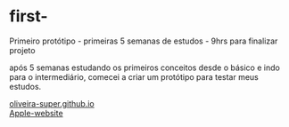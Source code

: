 # first-
Primeiro protótipo - primeiras 5 semanas de estudos - 9hrs para finalizar projeto

após 5 semanas estudando os primeiros conceitos desde o básico e indo para o intermediário, comecei a criar um protótipo para testar meus estudos. 

<a href="https://oliveira-super.github.io/first-prototype/">oliveira-super.github.io</a>
<br>
<a href="apple-website/apple.html"> Apple-website </a>